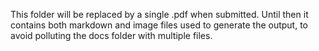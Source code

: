 This folder will be replaced by a single .pdf when submitted.  Until then it contains both markdown and image files
used to generate the output, to avoid polluting the docs folder with multiple files.